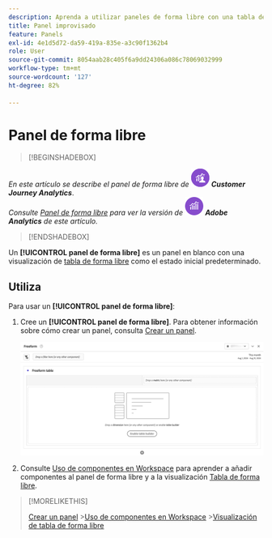 ```yaml
---
description: Aprenda a utilizar paneles de forma libre con una tabla de forma libre como estado de partida para su proyecto de Analysis Workspace.
title: Panel improvisado
feature: Panels
exl-id: 4e1d5d72-da59-419a-835e-a3c90f1362b4
role: User
source-git-commit: 8054aab28c405f6a9dd24306a086c78069032999
workflow-type: tm+mt
source-wordcount: '127'
ht-degree: 82%

---
```


# Panel de forma libre


>[!BEGINSHADEBOX]

_En este artículo se describe el panel de forma libre de_ ![CustomerJourneyAnalytics](/help/assets/icons/CustomerJourneyAnalytics.svg) _&#x200B;**Customer Journey Analytics**&#x200B;_.<br/>_Consulte [Panel de forma libre](https://experienceleague.adobe.com/es/docs/analytics/analyze/analysis-workspace/panels/freeform-panel) para ver la versión de_ ![AdobeAnalytics](/help/assets/icons/AdobeAnalytics.svg) _&#x200B;**Adobe Analytics** de este artículo._

>[!ENDSHADEBOX]


Un **[!UICONTROL panel de forma libre]** es un panel en blanco con una visualización de [tabla de forma libre](/help/analysis-workspace/visualizations/freeform-table/freeform-table.md) como el estado inicial predeterminado.

## Utiliza

Para usar un **[!UICONTROL panel de forma libre]**:

1. Cree un **[!UICONTROL panel de forma libre]**. Para obtener información sobre cómo crear un panel, consulta [Crear un panel](panels.md#create-a-panel).

   ![Panel de forma libre predeterminado que muestra un panel en blanco con una tabla de forma libre.](assets/freeform-panel.png)

1. Consulte [Uso de componentes en Workspace](/help/components/use-components-in-workspace.md) para aprender a añadir componentes al panel de forma libre y a la visualización [Tabla de forma libre](/help/analysis-workspace/visualizations/freeform-table/freeform-table.md).


>[!MORELIKETHIS]
>
>[Crear un panel](/help/analysis-workspace/c-panels/panels.md#create-a-panel)
>&#x200B;>[Uso de componentes en Workspace](/help/components/use-components-in-workspace.md)
>&#x200B;>[Visualización de tabla de forma libre](/help/analysis-workspace/visualizations/freeform-table/freeform-table.md)
>